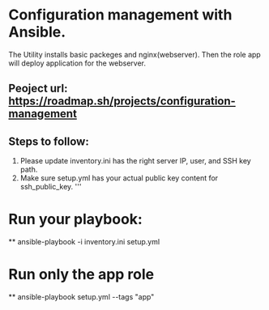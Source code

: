 # Configuration management with Ansible.
The Utility installs basic packeges and nginx(webserver).
Then the role app will deploy application for the webserver.

## Peoject url: https://roadmap.sh/projects/configuration-management

## Steps to follow:
1. Please update inventory.ini has the right server IP, user, and SSH key path.
2. Make sure setup.yml has your actual public key content for ssh_public_key.
'''

# Run your playbook:
** ansible-playbook -i inventory.ini setup.yml

# Run only the app role
** ansible-playbook setup.yml --tags "app"
